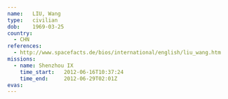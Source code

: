 ```yaml
---
name:	LIU, Wang
type:	civilian
dob:	1969-03-25
country:
  - CHN
references:
  - http://www.spacefacts.de/bios/international/english/liu_wang.htm
missions:
  - name: Shenzhou IX
    time_start:   2012-06-16T10:37:24
    time_end:     2012-06-29T02:01Z
evas:
---
```

